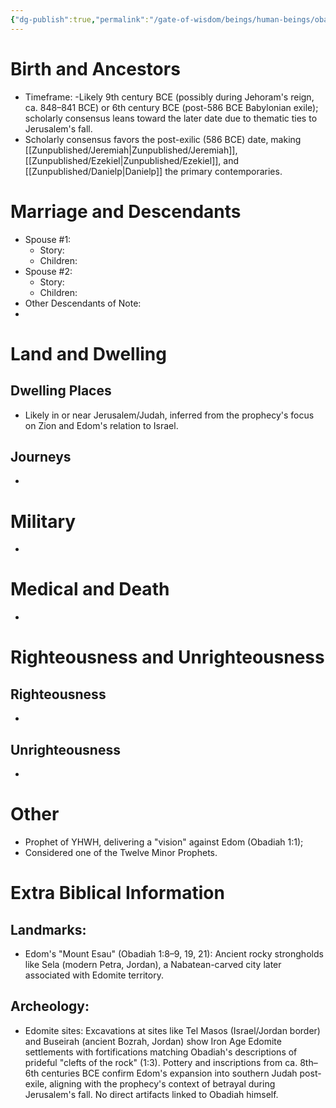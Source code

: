 ```yaml
---
{"dg-publish":true,"permalink":"/gate-of-wisdom/beings/human-beings/obadiah/","tags":["#GateWisdom","Being","HumanBeing"]}
---
```



# Birth and Ancestors
- Timeframe: -Likely 9th century BCE (possibly during Jehoram's reign, ca. 848–841 BCE) or 6th century BCE (post-586 BCE Babylonian exile); scholarly consensus leans toward the later date due to thematic ties to Jerusalem's fall. 
- Scholarly consensus favors the post-exilic (586 BCE) date, making [[Zunpublished/Jeremiah\|Zunpublished/Jeremiah]], [[Zunpublished/Ezekiel\|Zunpublished/Ezekiel]], and [[Zunpublished/Danielp\|Danielp]] the primary contemporaries.

# Marriage and Descendants
- Spouse #1:
	- Story:
	- Children:
- Spouse #2:
	- Story:
	- Children:
- Other Descendants of Note:
-  

# Land and Dwelling
## Dwelling Places
- Likely in or near Jerusalem/Judah, inferred from the prophecy's focus on Zion and Edom's relation to Israel.

## Journeys
- 

# Military
- 

# Medical and Death
- 

# Righteousness and Unrighteousness
## Righteousness
- 

## Unrighteousness
- 

# Other
- Prophet of YHWH, delivering a "vision" against Edom (Obadiah 1:1); 
- Considered one of the Twelve Minor Prophets.


# Extra Biblical Information
## Landmarks:
- Edom's "Mount Esau" (Obadiah 1:8–9, 19, 21): Ancient rocky strongholds like Sela (modern Petra, Jordan), a Nabatean-carved city later associated with Edomite territory.

## Archeology: 
- Edomite sites: Excavations at sites like Tel Masos (Israel/Jordan border) and Buseirah (ancient Bozrah, Jordan) show Iron Age Edomite settlements with fortifications matching Obadiah's descriptions of prideful "clefts of the rock" (1:3). Pottery and inscriptions from ca. 8th–6th centuries BCE confirm Edom's expansion into southern Judah post-exile, aligning with the prophecy's context of betrayal during Jerusalem's fall. No direct artifacts linked to Obadiah himself.


